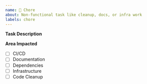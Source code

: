 ```yaml
---
name: 🧹 Chore
about: Non-functional task like cleanup, docs, or infra work
labels: chore
---
```


**Task Description**

<!-- What task needs to be done? -->

**Area Impacted**

- [ ] CI/CD
- [ ] Documentation
- [ ] Dependencies
- [ ] Infrastructure
- [ ] Code Cleanup
